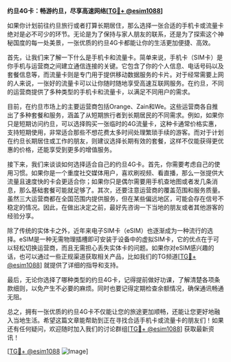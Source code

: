**约旦4G卡：畅游约旦，尽享高速网络[[TG💪+ @esim1088](https://t.me/s/esim1088)]**

如果你计划前往约旦旅行或者打算长期居住，那么选择一张合适的手机卡或流量卡绝对是必不可少的环节。无论是为了保持与家人朋友的联系，还是为了探索这个神秘国度的每一处美景，一张优质的约旦4G卡都能让你的生活更加便捷、高效。

首先，让我们来了解一下什么是手机卡和流量卡。简单来说，手机卡（SIM卡）是你手机与运营商之间建立通信连接的关键。它包含了你的个人信息、电话号码以及套餐信息等，而流量卡则是专门用于提供移动数据服务的卡片。对于经常需要上网的人来说，一张好的流量卡可以让你随时随地享受高速互联网服务。在约旦，不同的运营商提供了多种类型的手机卡和流量卡，以满足不同用户的需求。

目前，在约旦市场上的主要运营商包括Orange、Zain和We。这些运营商各自推出了多种套餐和服务，涵盖了从短期旅行者到长期居民的不同需求。例如，如果你只是短期访问约旦，可以选择购买一张临时的4G流量卡，这种卡通常价格实惠，支持短期使用，非常适合那些不想花费太多时间处理繁琐手续的游客。而对于计划在约旦长期居住或工作的朋友，则建议选择长期有效的套餐，这样不仅能获得更优惠的价格，还能享受到更多的增值服务。

接下来，我们来谈谈如何选择适合自己的约旦4G卡。首先，你需要考虑自己的使用习惯。如果你是一个重度社交媒体用户，喜欢刷视频、看直播，那么一张提供大流量且速度快的卡会更适合你；如果你只是偶尔需要用手机查地图或者发几条消息，那么基础套餐可能就足够了。其次，还要注意运营商的覆盖范围和服务质量。虽然三大运营商都在全国范围内提供服务，但在某些偏远地区，可能会存在信号不稳定的情况。因此，在做出决定之前，最好先咨询一下当地的朋友或者其他游客的经验分享。

除了传统的实体卡之外，近年来电子SIM卡（eSIM）也逐渐成为一种流行的选择。eSIM是一种无需物理插槽即可安装于设备中的虚拟SIM卡，它的优点在于可以轻松切换运营商，而且无需担心丢失实体卡的问题。如果你对eSIM感兴趣的话，也可以通过一些正规渠道获取相关产品，比如我们的TG频道[[TG💪+ @esim1088](https://t.me/s/esim1088)] 就提供了详细的指导和支持。

最后，无论你选择了哪种类型的约旦4G卡，记得提前做好功课，了解清楚各项条款细则，以免产生不必要的麻烦。同时也要记得定期检查余额情况，确保通讯畅通无阻。

总之，拥有一张优质的约旦4G卡不仅能让您的旅途更加顺畅，还能让您更好地融入当地生活。希望这篇文章能帮助到正在寻找合适手机卡或流量卡的朋友们！如果还有任何疑问，欢迎随时加入我们的讨论群组[[TG💪+ @esim1088](https://t.me/s/esim1088)] 获取最新资讯！

[[TG💪+ @esim1088](https://t.me/s/esim1088) ![Image](https://i.postimg.cc/4NQfJmqS/Snipaste-2025-05-13-00-14-12.png)]